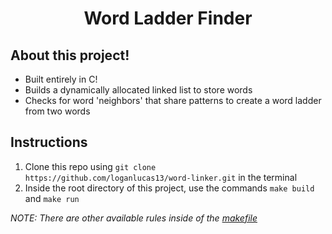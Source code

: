 <h1 align="center">Word Ladder Finder</h1>

## About this project!
* Built entirely in C!
* Builds a dynamically allocated linked list to store words
* Checks for word 'neighbors' that share patterns to create a word ladder from two words

## Instructions
1. Clone this repo using `git clone https://github.com/loganlucas13/word-linker.git` in the terminal
2. Inside the root directory of this project, use the commands `make build` and `make run`

*NOTE: There are other available rules inside of the [makefile](makefile)*
